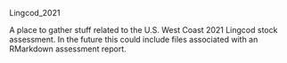 Lingcod_2021

A place to gather stuff related to the U.S. West Coast 2021 Lingcod stock assessment.
In the future this could include files associated with an RMarkdown assessment report.
